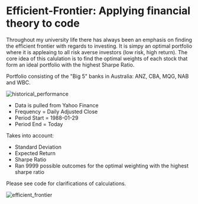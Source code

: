 # Efficient-Frontier: Applying financial theory to code

Throughout my university life there has always been an emphasis on finding the efficient frontier with regards to investing. It is simpy an optimal portfolio where it is appleaing to all risk averse investors (low risk, high return). The core idea of this calulation is to find the optimal weights of each stock that form an ideal portfolio with the highest Sharpe Ratio.

Portfolio consisting of the "Big 5" banks in Australia: ANZ, CBA, MQG, NAB and WBC.

![historical_performance](https://user-images.githubusercontent.com/49772033/67761229-00af3980-fa97-11e9-86e9-c21df9dd7452.png)





- Data is pulled from Yahoo Finance
- Frequency = Daily Adjusted Close
- Period Start = 1988-01-29	
- Period End = Today

Takes into account:
- Standard Deviation
- Expected Return
- Sharpe Ratio
- Ran 9999 possible outcomes for the optimal weighting with the highest sharpe ratio

Please see code for clarifications of calculations.

![efficient_frontier](https://user-images.githubusercontent.com/49772033/67842691-c3a67e00-fb4e-11e9-8375-d434966b2579.png)





